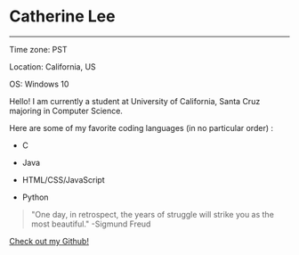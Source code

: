 # Catherine Lee

---

Time zone: PST

Location: California, US

OS: Windows 10 

Hello! I am currently a student at University of California, Santa Cruz majoring in Computer Science.

Here are some of my favorite coding languages (in no particular order) :

* C

* Java

* HTML/CSS/JavaScript

* Python

> 	"One day, in retrospect, the years of struggle will strike you as the most beautiful." -Sigmund Freud

[Check out my Github!](https://github.com/catherinelee274)
